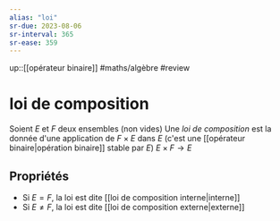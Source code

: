 ```yaml
---
alias: "loi"
sr-due: 2023-08-06
sr-interval: 365
sr-ease: 359
---
```

up::[[opérateur binaire]]
#maths/algèbre #review 
# loi de composition
Soient $E$ et $F$ deux ensembles (non vides)
Une _loi de composition_ est la donnée d'une application de $F\times E$ dans $E$ (c'est une [[opérateur binaire|opération binaire]] stable par $E$)
$E \times F \to E$

## Propriétés

 - Si $E = F$, la loi est dite [[loi de composition interne|interne]]
 - Si $E\neq F$, la loi est dite [[loi de composition externe|externe]]

